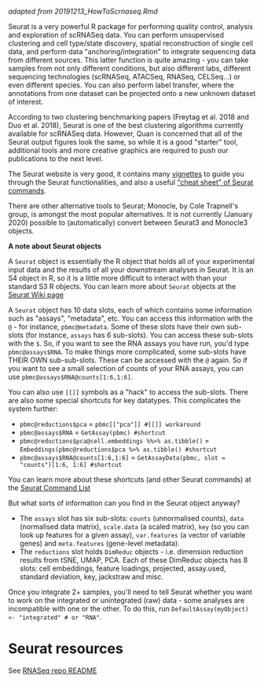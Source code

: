 _adapted from 20191213_HowToScrnaseq.Rmd_

Seurat is a very powerful R package for performing quality control, analysis and exploration of scRNASeq data. You can perform unsupervised clustering and cell type/state discovery, spatial reconstruction of single cell data, and perform data "anchoring/integration" to integrate sequencing data from different sources. This latter function is quite amazing - you can take samples from not only different conditions, but also different labs, different sequencing technologies (scRNASeq, ATACSeq, RNASeq, CELSeq...) or even different species. You can also perform label transfer, where the annotations from one dataset can be projected onto a new unknown dataset of interest. 

According to two clustering benchmarking papers (Freytag et al. 2018 and Duo et al. 2018), Seurat is one of the best clustering algorithms currently available for scRNASeq data. However, Quan is concerned that all of the Seurat output figures look the same, so while it is a good "starter" tool, additional tools and more creative graphics are required to push our publications to the next level.

The Seurat website is very good, it contains many [vignettes](https://satijalab.org/seurat/vignettes.html) to guide you through the Seurat functionalities, and also a useful ["cheat sheet" of Seurat commands](https://satijalab.org/seurat/essential_commands.html).

There are other alternative tools to Seurat; Monocle, by Cole Trapnell's group, is amongst the most popular alternatives. It is not currently (January 2020) possible to (automatically) convert between Seurat3 and Monocle3 objects.

**A note about Seurat objects**

A `Seurat` object is essentially the R object that holds all of your experimental input data and the results of all your downstream analyses in Seurat. It is an S4 object in R, so it is a little more difficult to interact with than your standard S3 R objects. You can learn more about `Seurat` objects at the [Seurat Wiki page](https://github.com/satijalab/seurat/wiki)

A `Seurat` object has 10 data slots, each of which contains some information such as "assays", "metadata", etc. You can access this information with the `@` - for instance, `pbmc@metadata`. Some of these slots have their own sub-slots (for instance, `assays` has 6 sub-slots). You can access these sub-slots with the `$`. So, if you want to see the RNA assays you have run, you'd type `pbmc@assays$RNA`.  To make things more complicated, some sub-slots have THEIR OWN sub-sub-slots. These can be accessed with the `@` again. So if you want to see a small selection of counts of your RNA assays, you can use `pbmc@assays$RNA@counts[1:6,1:6]`.

You can also use `[[]]` symbols as a "hack" to access the sub-slots. There are also some special shortcuts for key datatypes. This complicates the system further:

* `pbmc@reductions$pca` = `pbmc[["pca"]] #[[]] workaround`
* `pbmc@assays$RNA` = `GetAssay(pbmc) #shortcut`
* `pbmc@reductions$pca@cell.embeddings %%>% as.tibble()` = `Embeddings(pbmc@reductions$pca %>% as.tibble() #shortcut`
* `pbmc@assays$RNA@counts[1:6,1:6]` = `GetAssayData(pbmc, slot = "counts")[1:6, 1:6] #shortcut`

You can learn more about these shortcuts (and other Seurat commands) at the [Seurat Command List](https://satijalab.org/seurat/essential_commands.html)

But what sorts of information can you find in the Seurat object anyway? 

* The `assays` slot has six sub-slots: `counts` (unnormalised counts), `data` (normalised data matrix), `scale.data` (a scaled matrix), `key` (so you can look up features for a given assay), `var.features` (a vector of variable genes) and `meta.features` (gene-level metadata). 
* The `reductions` slot holds `DimReduc` objects - i.e. dimension reduction results from tSNE, UMAP, PCA. Each of these DimReduc objects has 8 slots: cell embeddings, feature loadings, projected, assay.used, standard deviation, key, jackstraw and misc.

Once you integrate 2+ samples, you'll need to tell Seurat whether you want to work on the integrated or unintegrated (raw) data - some analyses are incompatible with one or the other. To do this, run `DefaultAssay(myObject) <- "integrated" # or "RNA"`.

# Seurat resources

See [RNASeq repo README](https://github.com/ellefeg/RNASeq/blob/master/README.md)
